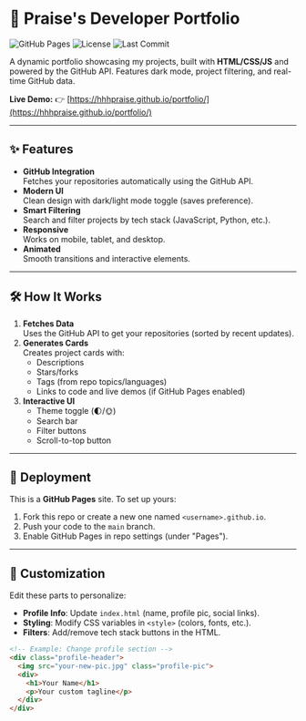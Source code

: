 # 🚀 Praise's Developer Portfolio

![GitHub Pages](https://img.shields.io/badge/GitHub%20Pages-Deployed-success?style=flat-square&logo=github)
![License](https://img.shields.io/github/license/Hhhpraise/hhhpraise.github.io?style=flat-square)
![Last Commit](https://img.shields.io/github/last-commit/Hhhpraise/hhhpraise.github.io?style=flat-square)

A dynamic portfolio showcasing my projects, built with **HTML/CSS/JS** and powered by the GitHub API. Features dark mode, project filtering, and real-time GitHub data.

**Live Demo:** 👉 [https://hhhpraise.github.io/portfolio/](https://hhhpraise.github.io/portfolio/)



---

## ✨ Features

- **GitHub Integration**  
  Fetches your repositories automatically using the GitHub API.
- **Modern UI**  
  Clean design with dark/light mode toggle (saves preference).
- **Smart Filtering**  
  Search and filter projects by tech stack (JavaScript, Python, etc.).
- **Responsive**  
  Works on mobile, tablet, and desktop.
- **Animated**  
  Smooth transitions and interactive elements.

---

## 🛠️ How It Works

1. **Fetches Data**  
   Uses the GitHub API to get your repositories (sorted by recent updates).
2. **Generates Cards**  
   Creates project cards with:
   - Descriptions
   - Stars/forks
   - Tags (from repo topics/languages)
   - Links to code and live demos (if GitHub Pages enabled)
3. **Interactive UI**  
   - Theme toggle (🌓/🌞)
   - Search bar
   - Filter buttons
   - Scroll-to-top button

---

## 🚀 Deployment

This is a **GitHub Pages** site. To set up yours:
1. Fork this repo or create a new one named `<username>.github.io`.
2. Push your code to the `main` branch.
3. Enable GitHub Pages in repo settings (under "Pages").

---

## 🔧 Customization

Edit these parts to personalize:
- **Profile Info**: Update `index.html` (name, profile pic, social links).
- **Styling**: Modify CSS variables in `<style>` (colors, fonts, etc.).
- **Filters**: Add/remove tech stack buttons in the HTML.

```html
<!-- Example: Change profile section -->
<div class="profile-header">
  <img src="your-new-pic.jpg" class="profile-pic">
  <div>
    <h1>Your Name</h1>
    <p>Your custom tagline</p>
  </div>
</div>